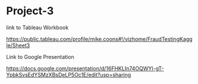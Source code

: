 # Project-3

link to Tableau Workbook

https://public.tableau.com/profile/mike.coons#!/vizhome/FraudTestingKaggle/Sheet3

Link to Google Presentation

https://docs.google.com/presentation/d/16FHKLIn74OQWYl-gT-YpbkSvsEdYSMzXBsDeLP5Oc1E/edit?usp=sharing
